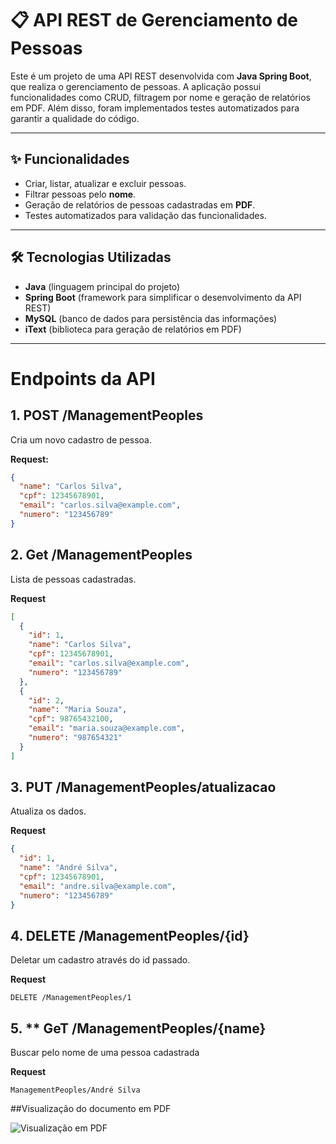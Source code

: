 # 📋 API REST de Gerenciamento de Pessoas

Este é um projeto de uma API REST desenvolvida com **Java Spring Boot**, que realiza o gerenciamento de pessoas. A aplicação possui funcionalidades como CRUD, filtragem por nome e geração de relatórios em PDF. Além disso, foram implementados testes automatizados para garantir a qualidade do código.

---

## ✨ **Funcionalidades**
- Criar, listar, atualizar e excluir pessoas.
- Filtrar pessoas pelo **nome**.
- Geração de relatórios de pessoas cadastradas em **PDF**.
- Testes automatizados para validação das funcionalidades.

---

## 🛠️ **Tecnologias Utilizadas**
- **Java** (linguagem principal do projeto)
- **Spring Boot** (framework para simplificar o desenvolvimento da API REST)
- **MySQL** (banco de dados para persistência das informações)
- **iText** (biblioteca para geração de relatórios em PDF)


---

# Endpoints da API

## 1. **POST /ManagementPeoples**
Cria um novo cadastro de pessoa.

**Request:**
```json
{
  "name": "Carlos Silva",
  "cpf": 12345678901,
  "email": "carlos.silva@example.com",
  "numero": "123456789"
}
```

## 2. **Get /ManagementPeoples**

Lista de pessoas cadastradas.

**Request**
```json
[
  {
    "id": 1,
    "name": "Carlos Silva",
    "cpf": 12345678901,
    "email": "carlos.silva@example.com",
    "numero": "123456789"
  },
  {
    "id": 2,
    "name": "Maria Souza",
    "cpf": 98765432100,
    "email": "maria.souza@example.com",
    "numero": "987654321"
  }
]
```

## 3. **PUT /ManagementPeoples/atualizacao**

Atualiza os dados.

**Request**
```json
{
  "id": 1,
  "name": "André Silva",
  "cpf": 12345678901,
  "email": "andre.silva@example.com",
  "numero": "123456789"
}
```

## 4. **DELETE /ManagementPeoples/{id}**

Deletar um cadastro através do id passado.

**Request**

```http
DELETE /ManagementPeoples/1
```

## 5. ** GeT /ManagementPeoples/{name}

Buscar pelo nome de uma pessoa cadastrada

**Request**

```http
ManagementPeoples/André Silva
```

##Visualização do documento em PDF

![Visualização em PDF](https://github.com/user-attachments/assets/3a620fb6-fd93-4713-a494-e5ad77538aab)

